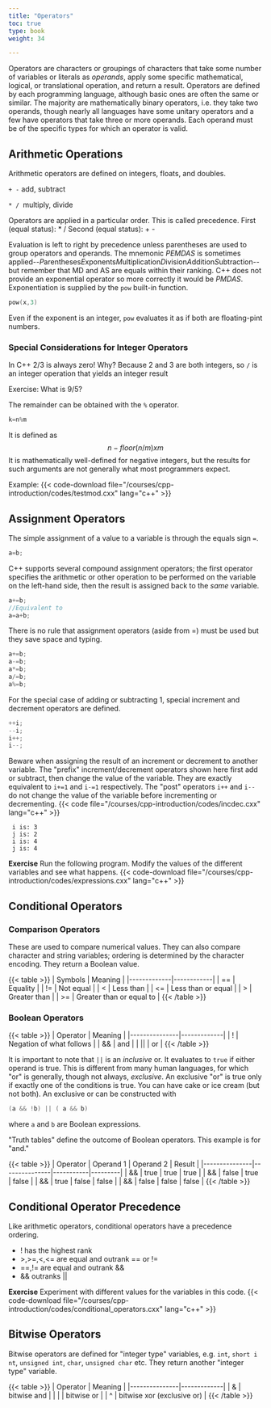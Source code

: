 ```yaml
---
title: "Operators"
toc: true
type: book
weight: 34

---
```


Operators are characters or groupings of characters that take some number of variables or literals as _operands_, apply some specific mathematical, logical, or translational operation, and return a result.  Operators are defined by each programming language, although basic ones are often the same or similar.  The majority are mathematically binary operators, i.e. they take two operands, though nearly all languages have some unitary operators and a few have operators that take three or more operands.  Each operand must be of the specific types for which an operator is valid.

## Arithmetic Operations

Arithmetic operators are defined on integers, floats, and doubles.

`+ -` add, subtract

`* / `multiply, divide

Operators are applied in a particular order.  This is called precedence.
First (equal status):  * /
Second (equal status):  + -

Evaluation is left to right by precedence unless parentheses are used to group operators and operands.
The mnemonic *PEMDAS* is sometimes applied--*P*arentheses*E*xponents*M*ultiplication*D*ivision*A*ddition*S*ubtraction--but remember that MD and AS are equals within their ranking.  C++ does not provide an exponential operator so more correctly it would be *PMDAS*.  Exponentiation is supplied by the `pow` built-in function.
```c++
pow(x,3)
```
Even if the exponent is an integer, `pow` evaluates it as if both are floating-pint numbers.

### Special Considerations for Integer Operators

In C++ 2/3 is always zero!  Why?
Because 2 and 3 are both integers, so `/` is an integer operation that yields an integer result

Exercise:
What is 9/5?

The remainder can be obtained with the `%` operator. 
```c++
k=n%m
```
It is defined as
$$  n-floor(n/m) x m $$
It is mathematically well-defined for negative integers, but the results for such arguments are not generally what most programmers expect.  

Example:
{{< code-download file="/courses/cpp-introduction/codes/testmod.cxx" lang="c++" >}}

## Assignment Operators

The simple assignment of a value to a variable is through the equals sign `=`.
```c++
a=b;
```

C++ supports several compound assignment operators; the first operator specifies the arithmetic or other operation to be performed on the variable on the left-hand side, then the result is assigned back to the _same_ variable.
```c++
a+=b;
//Equivalent to
a=a+b;
```
There is no rule that assignment operators (aside from =) must be used but they save space and typing.

```c++
a+=b;
a-=b;
a*=b;
a/=b;
a%=b;
```
For the special case of adding or subtracting 1, special increment and decrement operators are defined.
```c++
++i;
--i;
i++;
i--;
```
Beware when assigning the result of an increment or decrement to another variable.  The "prefix" increment/decrement operators shown here first add or subtract, then change the value of the variable.  They are exactly equivalent to `i+=1` and `i-=1` respectively. The "post" operators `i++` and `i--` do not change the value of the variable before incrementing or decrementing.
{{< code file="/courses/cpp-introduction/codes/incdec.cxx" lang="c++" >}}
```no-highlight
 i is: 3
 j is: 2
 i is: 4
 j is: 4
```

**Exercise**
Run the following program.  Modify the values of the different variables and see what happens.
{{< code-download file="/courses/cpp-introduction/codes/expressions.cxx" lang="c++" >}}

## Conditional Operators

### Comparison Operators

These are used to compare numerical values.  They can also compare character and string variables; ordering is determined by the character encoding.  They return a Boolean value.

{{< table >}}
|   Symbols   |   Meaning  |
|-------------|------------|
|   ==        |  Equality  |
|   !=        | Not equal  |
|    <        | Less than  |
|    <=       | Less than or equal  |
|    >        | Greater than  |
|    >=       | Greater than or equal to  |
{{< /table >}}

### Boolean Operators

{{< table >}}
|   Operator    |   Meaning   |
|---------------|-------------|
|   !           |   Negation of what follows |
|   &&          |     and     |
|   ||          |     or      |
{{< /table >}}

It is important to note that `||` is an _inclusive_ or.  It evaluates to `true` if either operand is true.  This is different from many human languages, for which "or" is generally, though not always, _exclusive_.  An exclusive "or" is true only if exactly one of the conditions is true.
   You can have cake or ice cream (but not both).
An exclusive or can be constructed with
```c++
(a && !b) || ( a && b)
```
where `a` and `b` are Boolean expressions.  

"Truth tables" define the outcome of Boolean operators.  This example is for "and."

{{< table >}}
|   Operator    |   Operand 1   | Operand 2 |  Result |
|---------------|---------------|-----------|---------|
|     &&        |   true        |  true     |  true   |
|     &&        |   false       |  true     |  false  |
|     &&        |   true        |  false    |  false  |
|     &&        |   false       |  false    |  false  |
{{< /table >}}

## Conditional Operator Precedence

Like arithmetic operators, conditional operators have a precedence ordering.

* ! has the highest rank
* \>,>=,<,<= are equal and outrank == or !=
* ==,!= are equal and outrank &&
* && outranks ||

**Exercise**
Experiment with different values for the variables in this code.
{{< code-download file="/courses/cpp-introduction/codes/conditional_operators.cxx" lang="c++" >}}

## Bitwise Operators

Bitwise operators are defined for "integer type" variables, e.g. `int`, `short i
nt`, `unsigned int`, `char`, `unsigned char` etc.  They return another "integer type" variable.

{{< table >}}
|   Operator    |   Meaning   |
|---------------|-------------|
|   &           |     bitwise and     |
|   \|           |     bitwise or      |
|   ^           |     bitwise xor (exclusive or)      |
{{< /table >}}
